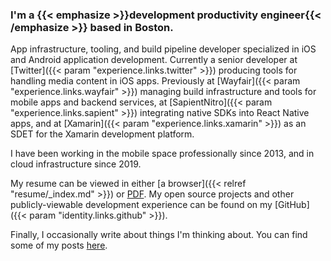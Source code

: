 ---
---

### I'm a {{< emphasize >}}development productivity engineer{{< /emphasize >}} based in Boston.

App infrastructure, tooling, and build pipeline developer specialized in iOS and Android application development. Currently a senior developer at [Twitter]({{< param "experience.links.twitter" >}}) producing tools for handling media content in iOS apps. Previously at [Wayfair]({{< param "experience.links.wayfair" >}}) managing build infrastructure and tools for mobile apps and backend services, at [SapientNitro]({{< param "experience.links.sapient" >}}) integrating native SDKs into React Native apps, and at [Xamarin]({{< param "experience.links.xamarin" >}}) as an SDET for the Xamarin development platform.

I have been working in the mobile space professionally since 2013, and in cloud infrastructure since 2019.

My resume can be viewed in either [a browser]({{< relref "resume/_index.md" >}}) or [PDF](/files/resume.pdf). My open source projects and other publicly-viewable development experience can be found on my [GitHub]({{< param "identity.links.github" >}}).

Finally, I occasionally write about things I'm thinking about. You can find some of my posts [here](/posts).
